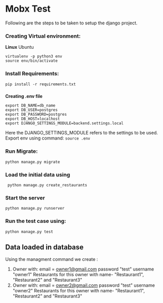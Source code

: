# Mobx Test
Following are the steps to be taken to setup the django project.

### Creating Virtual environment:

**Linux**
Ubuntu

    virtualenv -p python3 env
    source env/bin/activate

### Install Requirements:

    pip install -r requirements.txt

### 
**Creating .env file**


    export DB_NAME=db_name
    export DB_USER=postgres
    export DB_PASSWORD=postgres
    export DB_HOST=localhost
    export DJANGO_SETTINGS_MODULE=backend.settings.local
Here the DJANGO_SETTINGS_MODULE refers to the settings to be used.
Export env using command:
`source .env`

### Run Migrate:
    python manage.py migrate
    
### Load the initial data using
     python manage.py create_restaurants
     
### Start the server
    python manage.py runserver
    
### Run the test case using:

    python manage.py test

## Data loaded in database
Using the managment command we create :
1. Owner with:
  email = owner1@gmail.com 
  password "test" 
  username "owner1"
  Restaurants for this owner with name- "Restaurant1", "Restaurant2" and 
  "Restaurant3"
3. Owner with:
  email = owner2@gmail.com 
  password "test" 
  username "owner2"
  Restaurants for this owner with name- "Restaurant1", "Restaurant2" and 
  "Restaurant3"
